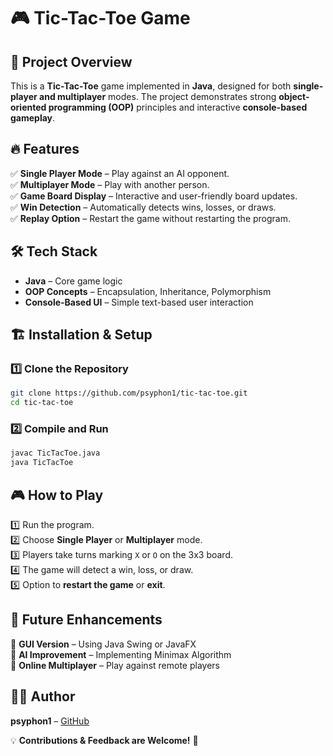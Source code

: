 # 🎮 Tic-Tac-Toe Game

## 📌 Project Overview
This is a **Tic-Tac-Toe** game implemented in **Java**, designed for both **single-player and multiplayer** modes. The project demonstrates strong **object-oriented programming (OOP)** principles and interactive **console-based gameplay**.

## 🔥 Features
✅ **Single Player Mode** – Play against an AI opponent.  
✅ **Multiplayer Mode** – Play with another person.  
✅ **Game Board Display** – Interactive and user-friendly board updates.  
✅ **Win Detection** – Automatically detects wins, losses, or draws.  
✅ **Replay Option** – Restart the game without restarting the program.  

## 🛠️ Tech Stack
- **Java** – Core game logic
- **OOP Concepts** – Encapsulation, Inheritance, Polymorphism
- **Console-Based UI** – Simple text-based user interaction

## 🏗️ Installation & Setup
### **1️⃣ Clone the Repository**
```sh
git clone https://github.com/psyphon1/tic-tac-toe.git
cd tic-tac-toe
```

### **2️⃣ Compile and Run**
```sh
javac TicTacToe.java
java TicTacToe
```

## 🎮 How to Play
1️⃣ Run the program.  
2️⃣ Choose **Single Player** or **Multiplayer** mode.  
3️⃣ Players take turns marking `X` or `O` on the 3x3 board.  
4️⃣ The game will detect a win, loss, or draw.  
5️⃣ Option to **restart the game** or **exit**.  

## 🚀 Future Enhancements
🔹 **GUI Version** – Using Java Swing or JavaFX  
🔹 **AI Improvement** – Implementing Minimax Algorithm  
🔹 **Online Multiplayer** – Play against remote players  

## 👨‍💻 Author
**psyphon1** – [GitHub](https://github.com/psyphon1)

💡 **Contributions & Feedback are Welcome!** 🚀

